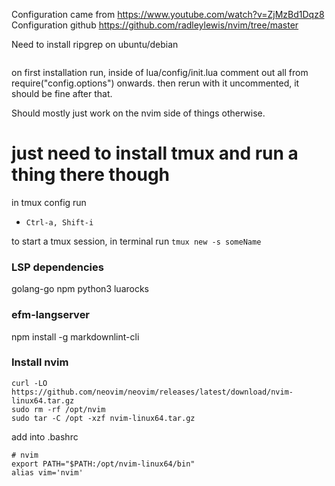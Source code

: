 Configuration came from https://www.youtube.com/watch?v=ZjMzBd1Dqz8
Configuration github https://github.com/radleylewis/nvim/tree/master

Need to install ripgrep
on ubuntu/debian

```sudo apt-get install ripgrep

```

on first installation run, inside of lua/config/init.lua
comment out all from require("config.options") onwards.
then rerun with it uncommented, it should be fine after that.

Should mostly just work on the nvim side of things otherwise.

# just need to install tmux and run a thing there though

in tmux config run

- `Ctrl-a, Shift-i`

to start a tmux session, in terminal run
`tmux new -s someName`

### LSP dependencies

golang-go
npm
python3
luarocks

### efm-langserver

<!-- npm  -->

npm install -g markdownlint-cli

### Install nvim

```
curl -LO https://github.com/neovim/neovim/releases/latest/download/nvim-linux64.tar.gz
sudo rm -rf /opt/nvim
sudo tar -C /opt -xzf nvim-linux64.tar.gz
```

add into .bashrc

```
# nvim
export PATH="$PATH:/opt/nvim-linux64/bin"
alias vim='nvim'
```

